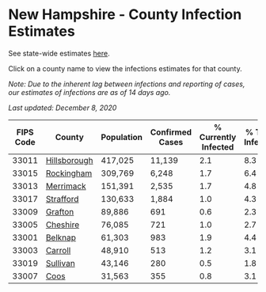 # New Hampshire - County Infection Estimates

See state-wide estimates [here](/infections/us-nh).

Click on a county name to view the infections estimates for that county.

*Note: Due to the inherent lag between infections and reporting of cases, our estimates of infections are as of 14 days ago.*

*Last updated: December 8, 2020*

|   FIPS Code |                       County |   Population |   Confirmed Cases |   % Currently Infected |   % Total Infected |
|-------------|------------------------------|--------------|-------------------|------------------------|--------------------|
|       33011 | [Hillsborough](hillsborough) |      417,025 |            11,139 |                    2.1 |                8.3 |
|       33015 |     [Rockingham](rockingham) |      309,769 |             6,248 |                    1.7 |                6.4 |
|       33013 |       [Merrimack](merrimack) |      151,391 |             2,535 |                    1.7 |                4.8 |
|       33017 |       [Strafford](strafford) |      130,633 |             1,884 |                    1.0 |                4.3 |
|       33009 |           [Grafton](grafton) |       89,886 |               691 |                    0.6 |                2.3 |
|       33005 |         [Cheshire](cheshire) |       76,085 |               721 |                    1.0 |                2.7 |
|       33001 |           [Belknap](belknap) |       61,303 |               983 |                    1.9 |                4.4 |
|       33003 |           [Carroll](carroll) |       48,910 |               513 |                    1.2 |                3.1 |
|       33019 |         [Sullivan](sullivan) |       43,146 |               280 |                    0.5 |                1.8 |
|       33007 |                 [Coos](coos) |       31,563 |               355 |                    0.8 |                3.1 |